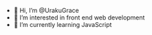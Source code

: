 - 👋 Hi, I’m @UrakuGrace
- 👀 I’m interested in front end web development
- 🌱 I’m currently learning JavaScript

<!---
UrakuGrace/UrakuGrace is a ✨ special ✨ repository because its `README.md` (this file) appears on your GitHub profile.
You can click the Preview link to take a look at your changes.
--->
